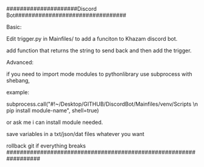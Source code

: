 #####################Discord Bot#################################

Basic:

Edit trigger.py in Mainfiles/ to add a funciton to Khazam discord bot.

add function that returns the string to send back and then add the trigger.


Advanced:

if you need to import mode modules to pythonlibrary use subprocess with shebang,

example:

subprocess.call("#!~/Desktop/GITHUB/DiscordBot/Mainfiles/venv/Scripts \\n pip install module-name", shell=true)

or ask me i can install module needed.

save variables in a txt/json/dat files whatever you want

rollback git if everything breaks
##################################################################
